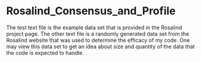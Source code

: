 # Rosalind_Consensus_and_Profile
The test text file is the example data set that is provided in the Rosalind project page. The other text file is a randomly generated data set from the Rosalind website that was used to determine the efficacy of my code. One may view this data set to get an idea about size and quantity of the data that the code is expected to handle. 
 
